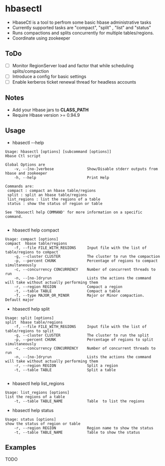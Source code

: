 hbasectl
========


   * HbaseCtl is a tool to perfrom some basic hbase administrative tasks
   * Currently supported tasks are "compact", "split" , "list" and "status"
   * Runs compactions and splits concurrently for multiple tables/regions. 
   * Coordinate using zookeeper
   
ToDo
-----
   - [ ] Monitor RegionServer load and factor that while scheduling splits/compaction
   - [ ] Introduce a config for basic settings
   - [ ] Enable kerberos ticket renewal thread for headless accounts 

Notes
-----
   * Add your Hbase jars to **CLASS_PATH**
   * Require Hbase version &gt;= 0.94.9


Usage
-----

   *  hbasectl --help 

```
Usage: hbasectl [options] [subcommand [options]]
Hbase Ctl script

Global Options are
    -v, --[no-]verbose               Show/Disable stderr outputs from hbase and zookeeper
    -h, --help                       Print Help

Commands are:
 compact : compact an hbase table/regions
 split : split an hbase table/regions
 list_regions : list the regions of a table
 status : show the status of region or table

See 'hbasectl help COMMAND' for more information on a specific command.


```

   * hbasectl help compact 

```
Usage: compact [options]
compact  hbase table/regions
    -f, --file FILE_WITH_REGIONS     Input file with the list of table/regions to compact
    -g, --cluster CLUSTER            The cluster to run the compaction
    -p, --percent CHUNK              Percentage of regions to compact simultaneously
    -c, --concurrency CONCURRENCY    Number of concurrent threads to run
    -n, --[no-]dryrun                Lists the actions the command will take without actually performing them
    -r, --region REGION              Compact a region
    -t, --table TABLE                Compact a table
    -T, --type MAJOR_OR_MINOR        Major or Minor compaction. Default major
```

   * hbasectl help split

```
Usage: split [options]
split  hbase table/regions
    -f, --file FILE_WITH_REGIONS     Input file with the list of table/regions to split
    -g, --cluster CLUSTER            The cluster to run the split
    -p, --percent CHUNK              Percentage of regions to split simultaneously
    -c, --concurrency CONCURRENCY    Number of concurrent threads to run
    -n, --[no-]dryrun                Lists the actions the command will take without actually performing them
    -r, --region REGION              Split a region
    -t, --table TABLE                Split a table
    
```

   * hbasectl help list_regions

```
Usage: list_regions [options]
list the regions of a table
    -t, --table TABLE_NAME           Table  to list the regions

```

   * hbasectl help status

```
Usage: status [options]
show the status of region or table
    -r, --region REGION              Region name to show the status
    -t, --table TABLE_NAME           Table to show the status

```

Examples
--------

TODO

   
 
